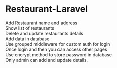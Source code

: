# Restaurant-Laravel

Add Restaurant name and address<br/>
Show list of restaurants<br/>
Delete and update restaurants details<br/>
Add data in database <br/>
Use grouped middleware for custom auth for login <br/>
Once login and then you can access other pages<br/>
Use encrypt method to store password in database<br/>
Only admin can add and update details.<br/>
